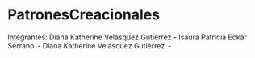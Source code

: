 # PatronesCreacionales
Integrantes:
Diana Katherine Velásquez Gutiérrez  - 
Isaura Patricia Eckar Serrano  -
Diana Katherine Velásquez Gutiérrez  -
